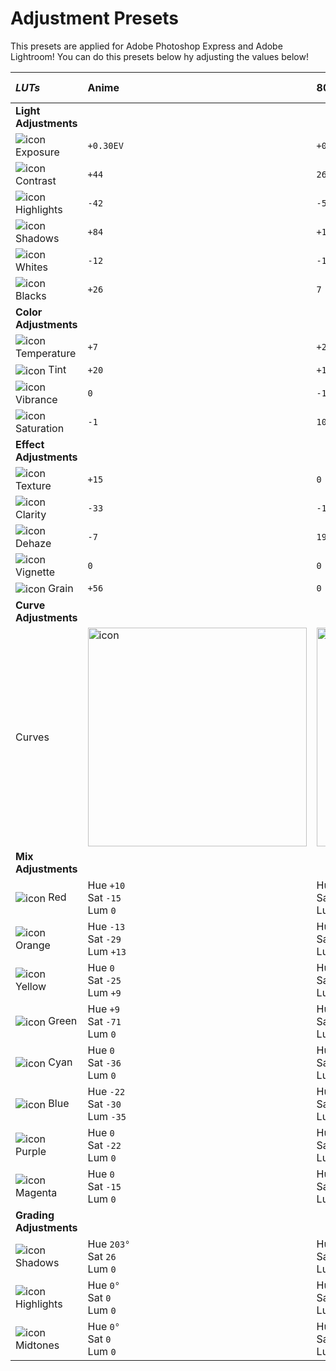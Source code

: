 # Adjustment Presets

This presets are applied for Adobe Photoshop Express and Adobe Lightroom! You can do this presets below hy adjusting the values below!

| _LUTs_ | Anime | 80s | Western Country | Tropical Vibes |
| :--- | :--- | :--- | :--- | :--- |
| **Light Adjustments** |
| <picture><source media="(prefers-color-scheme: dark)" srcset="https://github.com/vjdyofficial/vjdyofficial/assets/136038916/abde5ec8-243c-473b-b23d-f56e78f7fc67"><source media="(prefers-color-scheme: light)" srcset="https://github.com/vjdyofficial/vjdyofficial/assets/136038916/e5c6bafa-3674-44c3-9b3d-c3e4785c27bf"><img align="center" alt="icon" src="https://github.com/vjdyofficial/vjdyofficial/assets/136038916/abde5ec8-243c-473b-b23d-f56e78f7fc67"></picture> Exposure | `+0.30EV` | `+0.36` | `0` |  |
| <picture><source media="(prefers-color-scheme: dark)" srcset="https://github.com/vjdyofficial/vjdyofficial/assets/136038916/eb0ccf90-db98-4802-aea0-39be1cc5506b"><source media="(prefers-color-scheme: light)" srcset="https://github.com/vjdyofficial/vjdyofficial/assets/136038916/5da84035-1caf-4745-a803-591c77c7a261"><img align="center" alt="icon" src="https://github.com/vjdyofficial/vjdyofficial/assets/136038916/eb0ccf90-db98-4802-aea0-39be1cc5506b"></picture> Contrast | `+44` | `26` | `+29` |  |
| <picture><source media="(prefers-color-scheme: dark)" srcset="https://github.com/vjdyofficial/vjdyofficial/assets/136038916/98f81ac4-22c7-4347-a561-05d94fa12b56"><source media="(prefers-color-scheme: light)" srcset="https://github.com/vjdyofficial/vjdyofficial/assets/136038916/7ce2a492-4c04-4c96-b365-f92aa2de1238"><img align="center" alt="icon" src="https://github.com/vjdyofficial/vjdyofficial/assets/136038916/98f81ac4-22c7-4347-a561-05d94fa12b56"></picture> Highlights | `-42` | `-50` | `-68` |  |
| <picture><source media="(prefers-color-scheme: dark)" srcset="https://github.com/vjdyofficial/vjdyofficial/assets/136038916/5a65c85b-f094-4c88-85a7-a945e01abf22"><source media="(prefers-color-scheme: light)" srcset="https://github.com/vjdyofficial/vjdyofficial/assets/136038916/defc1557-6610-403d-99b5-41252e96c10a"><img align="center" alt="icon" src="https://github.com/vjdyofficial/vjdyofficial/assets/136038916/5a65c85b-f094-4c88-85a7-a945e01abf22"></picture> Shadows | `+84` | `+100` | `+53` |  |
| <picture><source media="(prefers-color-scheme: dark)" srcset="https://github.com/vjdyofficial/vjdyofficial/assets/136038916/47f2562d-5400-407b-8161-29425e1844b2"><source media="(prefers-color-scheme: light)" srcset="https://github.com/vjdyofficial/vjdyofficial/assets/136038916/05a9bde9-9119-46e4-b827-2ebc41681900"><img align="center" alt="icon" src="https://github.com/vjdyofficial/vjdyofficial/assets/136038916/47f2562d-5400-407b-8161-29425e1844b2"></picture> Whites | `-12` | `-14` | `+49` |  |
| <picture><source media="(prefers-color-scheme: dark)" srcset="https://github.com/vjdyofficial/vjdyofficial/assets/136038916/d13acb2f-cc4c-44e0-9036-8c9a04c42743"><source media="(prefers-color-scheme: light)" srcset="https://github.com/vjdyofficial/vjdyofficial/assets/136038916/62749554-67f5-45d5-8c6a-8630538936b7"><img align="center" alt="icon" src="https://github.com/vjdyofficial/vjdyofficial/assets/136038916/d13acb2f-cc4c-44e0-9036-8c9a04c42743"></picture> Blacks | `+26` | `7` | `+48` |  |
| **Color Adjustments** |
| <picture><source media="(prefers-color-scheme: dark)" srcset="https://github.com/vjdyofficial/vjdyofficial/assets/136038916/b66901cf-3142-4624-a213-8305cebd4ab8"><source media="(prefers-color-scheme: light)" srcset="https://github.com/vjdyofficial/vjdyofficial/assets/136038916/a3299b30-6472-4d38-ab45-4a0c264c5482"><img align="center" alt="icon" src="https://github.com/vjdyofficial/vjdyofficial/assets/136038916/b66901cf-3142-4624-a213-8305cebd4ab8"></picture> Temperature | `+7` | `+2` | `+4` |  |
| <picture><source media="(prefers-color-scheme: dark)" srcset="https://github.com/vjdyofficial/vjdyofficial/assets/136038916/64de6ce9-743d-41fc-9bb2-896ae719e960"><source media="(prefers-color-scheme: light)" srcset="https://github.com/vjdyofficial/vjdyofficial/assets/136038916/20d5c9d9-4add-42f4-9944-31cc1109aa13"><img align="center" alt="icon" src=""></picture> Tint | `+20` | `+1` | `+14` |  |
| <picture><source media="(prefers-color-scheme: dark)" srcset="https://github.com/vjdyofficial/vjdyofficial/assets/136038916/6d9f55dd-dc51-4244-ad58-e9cf7dd1e695"><source media="(prefers-color-scheme: light)" srcset="https://github.com/vjdyofficial/vjdyofficial/assets/136038916/ce4a3f6d-ccbe-4ef9-a71f-910e045533e2"><img align="center" alt="icon" src="https://github.com/vjdyofficial/vjdyofficial/assets/136038916/6d9f55dd-dc51-4244-ad58-e9cf7dd1e695"></picture> Vibrance | `0` | `-12` | `0` |  |
| <picture><source media="(prefers-color-scheme: dark)" srcset="https://github.com/vjdyofficial/vjdyofficial/assets/136038916/8402b30c-914b-44e5-b341-c469be0abd57"><source media="(prefers-color-scheme: light)" srcset="https://github.com/vjdyofficial/vjdyofficial/assets/136038916/9f833906-a154-41a5-9424-931ced04ed6a"><img align="center" alt="icon" src="https://github.com/vjdyofficial/vjdyofficial/assets/136038916/8402b30c-914b-44e5-b341-c469be0abd57"></picture> Saturation | `-1` | `10` | `+1` |  |
| **Effect Adjustments** |
| <picture><source media="(prefers-color-scheme: dark)" srcset="https://github.com/vjdyofficial/vjdyofficial/assets/136038916/5946d165-1a0d-4abf-9c59-af714b53810c"><source media="(prefers-color-scheme: light)" srcset="https://github.com/vjdyofficial/vjdyofficial/assets/136038916/6a7631b8-e21a-46e9-a8bc-020c1e5f48cb"><img align="center" alt="icon" src="https://github.com/vjdyofficial/vjdyofficial/assets/136038916/5946d165-1a0d-4abf-9c59-af714b53810c"></picture> Texture | `+15` | `0` | `+15` |  |
| <picture><source media="(prefers-color-scheme: dark)" srcset="https://github.com/vjdyofficial/vjdyofficial/assets/136038916/ab1b9220-0ac1-415b-9f57-8bb447311067"><source media="(prefers-color-scheme: light)" srcset="https://github.com/vjdyofficial/vjdyofficial/assets/136038916/79f47580-cbb1-47ca-a34e-00175569d9b6"><img align="center" alt="icon" src="https://github.com/vjdyofficial/vjdyofficial/assets/136038916/ab1b9220-0ac1-415b-9f57-8bb447311067"></picture> Clarity | `-33` | `-17` | `-21` |  |
| <picture><source media="(prefers-color-scheme: dark)" srcset="https://github.com/vjdyofficial/vjdyofficial/assets/136038916/a1b0dec7-6859-4575-98aa-63ca82dadb07"><source media="(prefers-color-scheme: light)" srcset="https://github.com/vjdyofficial/vjdyofficial/assets/136038916/1a1a4c2b-071b-47ea-9aff-3addc24b160b"><img align="center" alt="icon" src="https://github.com/vjdyofficial/vjdyofficial/assets/136038916/a1b0dec7-6859-4575-98aa-63ca82dadb07"></picture> Dehaze | `-7` | `19` | `-5` |  |
| <picture><source media="(prefers-color-scheme: dark)" srcset="https://github.com/vjdyofficial/vjdyofficial/assets/136038916/826b7eb4-289d-431b-bdbe-38c1e567acef"><source media="(prefers-color-scheme: light)" srcset="https://github.com/vjdyofficial/vjdyofficial/assets/136038916/403f454b-6d63-4a22-97b1-5d69635eeb8e"><img align="center" alt="icon" src="https://github.com/vjdyofficial/vjdyofficial/assets/136038916/826b7eb4-289d-431b-bdbe-38c1e567acef"></picture> Vignette | `0` | `0` | `0` |  |
| <picture><source media="(prefers-color-scheme: dark)" srcset="https://github.com/vjdyofficial/vjdyofficial/assets/136038916/ae26622e-484c-4135-b270-8691bfeb8033"><source media="(prefers-color-scheme: light)" srcset="https://github.com/vjdyofficial/vjdyofficial/assets/136038916/27d866da-fa25-428b-8db7-fded441108cc"><img align="center" alt="icon" src="https://github.com/vjdyofficial/vjdyofficial/assets/136038916/ae26622e-484c-4135-b270-8691bfeb8033"></picture> Grain | `+56` | `0` | `0` |  |
| **Curve Adjustments** |
| Curves | <img align="center" alt="icon" width="350px" src="https://github.com/vjdyofficial/vjdyofficial/assets/136038916/270e4bfa-c179-48e5-8cbb-a65425d53265"> | <img align="center" alt="icon" width="350px" src="https://github.com/vjdyofficial/vjdyofficial/assets/136038916/70ac5ab8-f6c0-4d8e-92e6-defa89df995f"> | <img align="center" alt="icon" width="350px" src="https://github.com/vjdyofficial/vjdyofficial/assets/136038916/304e4262-81d5-4e8d-87c4-c91d3933db23"> |  |
| **Mix Adjustments** |
| <img align="center" alt="icon" src="https://github.com/vjdyofficial/vjdyofficial/assets/136038916/25d6c304-7905-48eb-9673-54f2f06c9344"></picture> Red | Hue `+10`<br>Sat `-15`<br>Lum `0` | Hue `22`<br>Sat `-7`<br>Lum `+11` | Hue `10`<br>Sat `-15`<br>Lum `0` |  |
| <img align="center" alt="icon" src="https://github.com/vjdyofficial/vjdyofficial/assets/136038916/8f26c9e1-51a3-4a1f-bd62-a6e7fe06d01c"></picture> Orange | Hue `-13`<br>Sat `-29`<br>Lum `+13` | Hue `-19`<br>Sat `-4`<br>Lum `-8` | Hue `-13`<br>Sat `-13`<br>Lum `+13` |  |
| <img align="center" alt="icon" src="https://github.com/vjdyofficial/vjdyofficial/assets/136038916/0d3962da-c2de-4272-b285-f1af174ab42e"></picture> Yellow | Hue `0`<br>Sat `-25`<br>Lum `+9` | Hue `+8`<br>Sat `+34`<br>Lum `+27` | Hue `0`<br>Sat `-25`<br>Lum `+11` |  |
| <img align="center" alt="icon" src="https://github.com/vjdyofficial/vjdyofficial/assets/136038916/4abbfdb0-4098-4f9e-a8a8-9833576cd484"></picture> Green | Hue `+9`<br>Sat `-71`<br>Lum `0` | Hue `-11`<br>Sat `-20`<br>Lum `0` | Hue `+18`<br>Sat `-71`<br>Lum `0` |  |
| <img align="center" alt="icon" src="https://github.com/vjdyofficial/vjdyofficial/assets/136038916/9d5ebf4a-2ae7-4014-8d7f-5b483cd473d7"></picture> Cyan | Hue `0`<br>Sat `-36`<br>Lum `0` | Hue `0`<br>Sat `+12`<br>Lum `0` |  Hue `0`<br>Sat `-36`<br>Lum `0` |  |
| <img align="center" alt="icon" src="https://github.com/vjdyofficial/vjdyofficial/assets/136038916/b251ab1d-e148-4ff3-a6f4-ccab556884fb"></picture> Blue | Hue `-22`<br>Sat `-30`<br>Lum `-35` | Hue `-25`<br>Sat `+15`<br>Lum `0` | Hue `-16`<br>Sat `+38`<br>Lum `-7` |  |
| <img align="center" alt="icon" src="https://github.com/vjdyofficial/vjdyofficial/assets/136038916/2b387338-ae33-4a96-bbe8-695c1162ce17"></picture> Purple | Hue `0`<br>Sat `-22`<br>Lum `0` | Hue `+9`<br>Sat `+16`<br>Lum `+22` | Hue `0`<br>Sat `-22`<br>Lum `0` |  |
| <img align="center" alt="icon" src="https://github.com/vjdyofficial/vjdyofficial/assets/136038916/a1b47d2d-c841-4cdc-b442-2b246c35f2a8"></picture> Magenta | Hue `0`<br>Sat `-15`<br>Lum `0` | Hue `0`<br>Sat `0`<br>Lum `0` | Hue `-9`<br>Sat `-15`<br>Lum `0` |  |
| **Grading Adjustments** |
| <picture><source media="(prefers-color-scheme: dark)" srcset="https://github.com/vjdyofficial/vjdyofficial/assets/136038916/5a65c85b-f094-4c88-85a7-a945e01abf22"><source media="(prefers-color-scheme: light)" srcset="https://github.com/vjdyofficial/vjdyofficial/assets/136038916/defc1557-6610-403d-99b5-41252e96c10a"><img align="center" alt="icon" src="https://github.com/vjdyofficial/vjdyofficial/assets/136038916/5a65c85b-f094-4c88-85a7-a945e01abf22"></picture> Shadows | Hue `203°`<br>Sat `26`<br>Lum `0` | Hue `270°`<br>Sat `7`<br>Lum `0` | Hue `42`<br>Sat `2`<br>Lum `0` |  |
| <picture><source media="(prefers-color-scheme: dark)" srcset="https://github.com/vjdyofficial/vjdyofficial/assets/136038916/98f81ac4-22c7-4347-a561-05d94fa12b56"><source media="(prefers-color-scheme: light)" srcset="https://github.com/vjdyofficial/vjdyofficial/assets/136038916/7ce2a492-4c04-4c96-b365-f92aa2de1238"><img align="center" alt="icon" src="https://github.com/vjdyofficial/vjdyofficial/assets/136038916/98f81ac4-22c7-4347-a561-05d94fa12b56"></picture> Highlights | Hue `0°`<br>Sat `0`<br>Lum `0` | Hue `0°`<br>Sat `0`<br>Lum `0` | Hue `0°`<br>Sat `0`<br>Lum `0` |  |
| <picture><source media="(prefers-color-scheme: dark)" srcset="https://github.com/vjdyofficial/vjdyofficial/assets/136038916/eb0ccf90-db98-4802-aea0-39be1cc5506b"><source media="(prefers-color-scheme: light)" srcset="https://github.com/vjdyofficial/vjdyofficial/assets/136038916/5da84035-1caf-4745-a803-591c77c7a261"><img align="center" alt="icon" src="https://github.com/vjdyofficial/vjdyofficial/assets/136038916/eb0ccf90-db98-4802-aea0-39be1cc5506b"></picture> Midtones | Hue `0°`<br>Sat `0`<br>Lum `0` | Hue `0°`<br>Sat `0`<br>Lum `0` | Hue `0°`<br>Sat `0`<br>Lum `0` |
